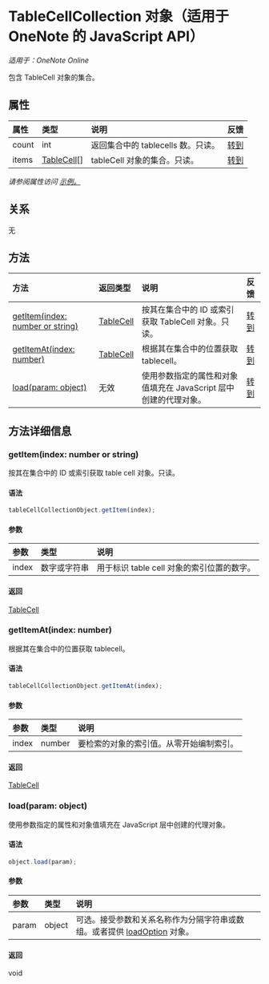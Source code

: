 # <a name="tablecellcollection-object-(javascript-api-for-onenote)"></a>TableCellCollection 对象（适用于 OneNote 的 JavaScript API）

_适用于：OneNote Online_  


包含 TableCell 对象的集合。

## <a name="properties"></a>属性

| 属性     | 类型   |说明|反馈|
|:---------------|:--------|:----------|:-------|
|count|int|返回集合中的 tablecells 数。只读。|[转到](https://github.com/OfficeDev/office-js-docs/issues/new?title=OneNote-tableCellCollection-count)|
|items|[TableCell[]](tablecell.md)|tableCell 对象的集合。只读。|[转到](https://github.com/OfficeDev/office-js-docs/issues/new?title=OneNote-tableCellCollection-items)|

_请参阅属性访问 [示例。](#property-access-examples)_

## <a name="relationships"></a>关系
无


## <a name="methods"></a>方法

| 方法           | 返回类型    |说明| 反馈|
|:---------------|:--------|:----------|:-------|
|[getItem(index: number or string)](#getitemindex-number-or-string)|[TableCell](tablecell.md)|按其在集合中的 ID 或索引获取 TableCell 对象。只读。|[转到](https://github.com/OfficeDev/office-js-docs/issues/new?title=OneNote-tableCellCollection-getItem)|
|[getItemAt(index: number)](#getitematindex-number)|[TableCell](tablecell.md)|根据其在集合中的位置获取 tablecell。|[转到](https://github.com/OfficeDev/office-js-docs/issues/new?title=OneNote-tableCellCollection-getItemAt)|
|[load(param: object)](#loadparam-object)|无效|使用参数指定的属性和对象值填充在 JavaScript 层中创建的代理对象。|[转到](https://github.com/OfficeDev/office-js-docs/issues/new?title=OneNote-tableCellCollection-load)|

## <a name="method-details"></a>方法详细信息


### <a name="getitem(index:-number-or-string)"></a>getItem(index: number or string)
按其在集合中的 ID 或索引获取 table cell 对象。只读。

#### <a name="syntax"></a>语法
```js
tableCellCollectionObject.getItem(index);
```

#### <a name="parameters"></a>参数
| 参数    | 类型   |说明|
|:---------------|:--------|:----------|
|index|数字或字符串|用于标识 table cell 对象的索引位置的数字。|

#### <a name="returns"></a>返回
[TableCell](tablecell.md)

### <a name="getitemat(index:-number)"></a>getItemAt(index: number)
根据其在集合中的位置获取 tablecell。

#### <a name="syntax"></a>语法
```js
tableCellCollectionObject.getItemAt(index);
```

#### <a name="parameters"></a>参数
| 参数    | 类型   |说明|
|:---------------|:--------|:----------|
|index|number|要检索的对象的索引值。从零开始编制索引。|

#### <a name="returns"></a>返回
[TableCell](tablecell.md)

### <a name="load(param:-object)"></a>load(param: object)
使用参数指定的属性和对象值填充在 JavaScript 层中创建的代理对象。

#### <a name="syntax"></a>语法
```js
object.load(param);
```

#### <a name="parameters"></a>参数
| 参数    | 类型   |说明|
|:---------------|:--------|:----------|
|param|object|可选。接受参数和关系名称作为分隔字符串或数组。或者提供 [loadOption](loadoption.md) 对象。|

#### <a name="returns"></a>返回
void
